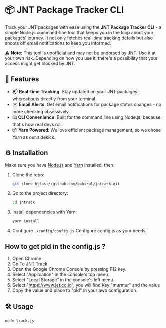 # 📦 JNT Package Tracker CLI

Track your JNT packages with ease using the **JNT Package Tracker CLI** - a simple Node.js command-line tool that keeps you in the loop about your packages' journey. It not only fetches real-time tracking details but also shoots off email notifications to keep you informed.

⚠️ **Note:** This tool is unofficial and may not be endorsed by JNT. Use it at your own risk. Depending on how you use it, there's a possibility that your access might get blocked by JNT.

## 🚀 Features

- 📬 **Real-time Tracking**: Stay updated on your JNT packages' whereabouts directly from your terminal.
- ✉️ **Email Alerts**: Get email notifications for package status changes - no more checking obsessively.
- ⌨️ **CLI Convenience**: Built for the command line using Node.js, because that's how real devs roll.
- 📦 **Yarn Powered**: We love efficient package management, so we chose Yarn as our sidekick.

## ⚙️ Installation

Make sure you have [Node.js](https://nodejs.org/) and [Yarn](https://yarnpkg.com/) installed, then:

1. Clone the repo:
   ```sh
   git clone https://github.com/bahirul/jntrack.git
   ```
2. Go to the project directory:
   ```sh
   cd jntrack
   ```
3. Install dependencies with Yarn:
   ```sh
   yarn install
   ```
4. Configure `./config/config.js`
   Configure config.js as your needs.

## How to get pId in the config.js ?

1. Open Chrome 
2. Go To [JNT Track](https://www.jet.co.id/track)
3. Open the Google Chrome Console by pressing F12 key.
4. Select "Application" in the console's top menu.
5. Select “Local Storage” in the console's left menu.
6. Select "https://www.jet.co.id", you will find Key:"murmur" and the value
7. Copy the value and place to "pId" in your awb configuration.

## 🛠️ Usage

```sh
node track.js
```